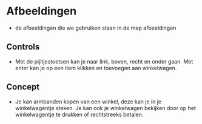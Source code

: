 # Afbeeldingen

* de afbeeldingen die we gebruiken staan in de map afbeeldingen

## Controls

* Met de pijltjestoetsen kan je naar link, boven, recht en onder gaan. Met enter kan je op een item klikken en toevoegen aan winkelwagen.

## Concept

* Je kan armbanden kopen van een winkel, deze kan je in je winkelwagentje steken. Je kan ook je winkelwagen bekijken door op het winkelwagentje te drukken of rechtstreeks betalen.
